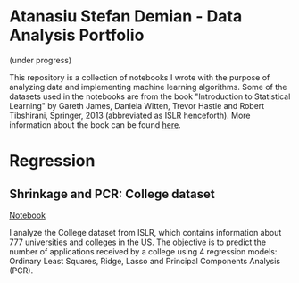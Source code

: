 # Atanasiu Stefan Demian - Data Analysis Portfolio
(under progress)

This repository is a collection of notebooks I wrote with the purpose of analyzing data and implementing machine learning algorithms. Some of the datasets used in the notebooks are from the book "Introduction to Statistical Learning" by Gareth James, Daniela Witten, Trevor Hastie and Robert Tibshirani, Springer, 2013 (abbreviated as ISLR henceforth). More information about the book can be found [here](http://www-bcf.usc.edu/~gareth/ISL/).

# Regression

## Shrinkage and PCR: College dataset
[Notebook](https://nbviewer.jupyter.org/github/AtanasiuDemian/Introduction-to-Statistical-Learning---Python/blob/master/College.ipynb)

I analyze the College dataset from ISLR, which contains information about 777 universities and colleges in the US. The objective is to predict the number of applications received by a college using 4 regression models: Ordinary Least Squares, Ridge, Lasso and Principal Components Analysis (PCR).
